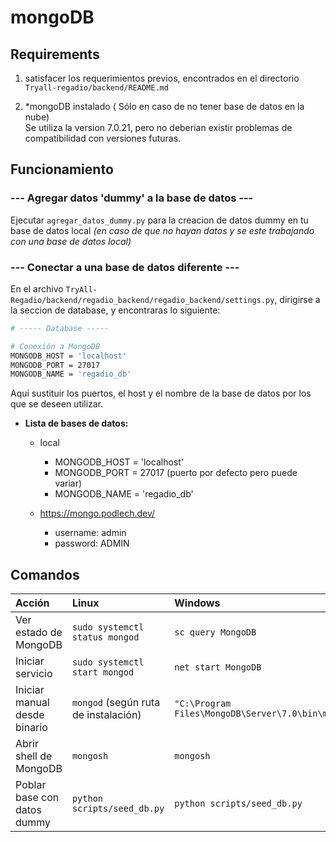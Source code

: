 # mongoDB 


## Requirements

1. satisfacer los requerimientos previos, encontrados en el directorio  
   `Tryall-regadio/backend/README.md`

2. *mongoDB instalado ( Sólo en caso de no tener base de datos en la nube)  
Se utiliza la version 7.0.21, pero no deberian existir problemas de compatibilidad con versiones futuras.



## Funcionamiento

### --- Agregar datos 'dummy' a la base de datos ---

Ejecutar `agregar_datos_dummy.py` para la creacion de datos dummy en tu base de datos local *(en caso de que no hayan datos y se este trabajando con una base de datos local)*

### --- Conectar a una base de datos diferente ---

En el archivo `TryAll-Regadio/backend/regadio_backend/regadio_backend/settings.py`, dirigirse a la seccion de database, y encontraras lo siguiente:

```bash
# ----- Database -----

# Conexión a MongoDB
MONGODB_HOST = 'localhost'
MONGODB_PORT = 27017
MONGODB_NAME = 'regadio_db'

```
Aqui sustituir los puertos, el host y el nombre de la base de datos por los que se deseen utilizar.

- **Lista de bases de datos:**  

  - local  

    - MONGODB_HOST = 'localhost'  
    - MONGODB_PORT = 27017  (puerto por defecto pero puede variar)  
    - MONGODB_NAME = 'regadio_db'  
    
  - https://mongo.podlech.dev/  

    - username: admin  
    - password: ADMIN  



## Comandos

| Acción  | Linux              | Windows               |
|:-----------|:---------------------|:----------------------------|
|Ver estado de MongoDB|`sudo systemctl status mongod`|`sc query MongoDB`|
|Iniciar servicio| `sudo systemctl start mongod`| `net start MongoDB`|
|Iniciar manual desde binario| `mongod` (según ruta de instalación)|`"C:\Program Files\MongoDB\Server\7.0\bin\mongod.exe"`|
|Abrir shell de MongoDB| `mongosh`| `mongosh`|
|Poblar base con datos dummy| `python scripts/seed_db.py`| `python scripts/seed_db.py`|